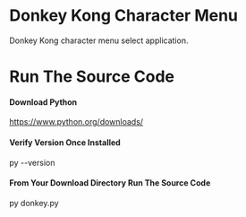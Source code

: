 # Donkey Kong Character Menu
Donkey Kong character menu select application.
# Run The Source Code
#### Download Python
https://www.python.org/downloads/
#### Verify Version Once Installed
py --version
#### From Your Download Directory Run The Source Code
py donkey.py
